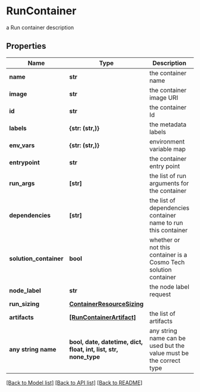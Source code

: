 # RunContainer

a Run container description

## Properties
Name | Type | Description | Notes
------------ | ------------- | ------------- | -------------
**name** | **str** | the container name | 
**image** | **str** | the container image URI | 
**id** | **str** | the container Id | [optional] [readonly] 
**labels** | **{str: (str,)}** | the metadata labels | [optional] 
**env_vars** | **{str: (str,)}** | environment variable map | [optional] 
**entrypoint** | **str** | the container entry point | [optional] 
**run_args** | **[str]** | the list of run arguments for the container | [optional] 
**dependencies** | **[str]** | the list of dependencies container name to run this container | [optional] 
**solution_container** | **bool** | whether or not this container is a Cosmo Tech solution container | [optional] [readonly] 
**node_label** | **str** | the node label request | [optional] 
**run_sizing** | [**ContainerResourceSizing**](ContainerResourceSizing.md) |  | [optional] 
**artifacts** | [**[RunContainerArtifact]**](RunContainerArtifact.md) | the list of artifacts | [optional] 
**any string name** | **bool, date, datetime, dict, float, int, list, str, none_type** | any string name can be used but the value must be the correct type | [optional]

[[Back to Model list]](../README.md#documentation-for-models) [[Back to API list]](../README.md#documentation-for-api-endpoints) [[Back to README]](../README.md)


